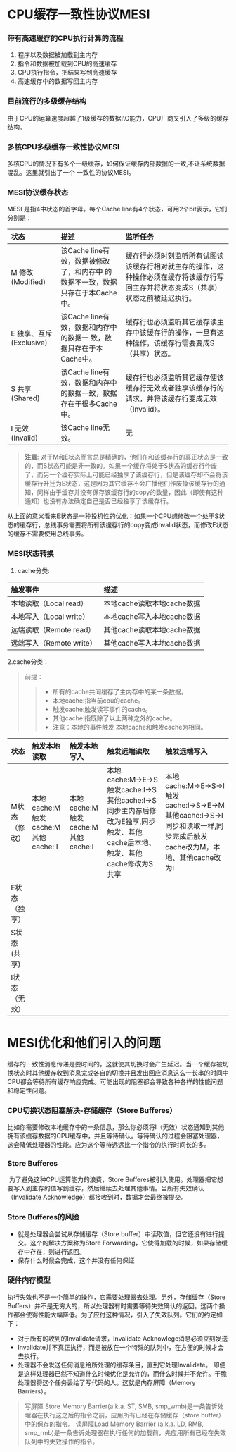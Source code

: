 # CPU缓存一致性协议MESI

### 带有高速缓存的CPU执行计算的流程
1. 程序以及数据被加载到主内存 
1. 指令和数据被加载到CPU的高速缓存 
1. CPU执行指令，把结果写到高速缓存 
1. 高速缓存中的数据写回主内存

### 目前流行的多级缓存结构
由于CPU的运算速度超越了1级缓存的数据I\O能力，CPU厂商又引入了多级的缓存结构。

### 多核CPU多级缓存一致性协议MESI
多核CPU的情况下有多个一级缓存，如何保证缓存内部数据的一致,不让系统数据混乱。这里就引出了一个 一致性的协议MESI。

### MESI协议缓存状态
MESI 是指4中状态的首字母。每个Cache line有4个状态，可用2个bit表示，它们分别是：

|   状态              |      描述          |      监听任务                    |
|  :----            |   :----        |    :----                 |    
|  M 修改 (Modified)  |     该Cache line有效，数据被修改了，和内存中 的数据不一致，数据只存在于本Cache中。        |    缓存行必须时刻监听所有试图读该缓存行相对就主存的操作，这种操作必须在缓存将该缓存行写回主存并将状态变成S（共享）状态之前被延迟执行。            |               
|  E 独享、互斥 (Exclusive)  |   该Cache line有效，数据和内存中的数据一 致，数据只存在于本Cache中。             |    缓存行也必须监听其它缓存读主存中该缓存行的操作，一旦有这种操作，该缓存行需要变成S（共享）状态。                      |
|  S 共享 (Shared)  |   该Cache line有效，数据和内存中的数据一致，数据存在于很多Cache中。             |    缓存行也必须监听其它缓存使该缓存行无效或者独享该缓存行的请求，并将该缓存行变成无效（Invalid）。                   |
|  I 无效 (Invalid)  |   该Cache line无效。             |   无                  |

>**注意**:
    对于M和E状态而言总是精确的，他们在和该缓存行的真正状态是一致的，而S状态可能是非一致的。如果一个缓存将处于S状态的缓存行作废了，而另一个缓存实际上可能已经独享了该缓存行，但是该缓存却不会将该缓存行升迁为E状态，这是因为其它缓存不会广播他们作废掉该缓存行的通知，同样由于缓存并没有保存该缓存行的copy的数量，因此（即使有这种通知）也没有办法确定自己是否已经独享了该缓存行。

从上面的意义看来E状态是一种投机性的优化：如果一个CPU想修改一个处于S状态的缓存行，总线事务需要将所有该缓存行的copy变成invalid状态，而修改E状态的缓存不需要使用总线事务。

### MESI状态转换
1. cache分类:

|  触发事件       |       描述         |
|  :----       |     :----           |
|  本地读取（Local read）       |   本地cache读取本地cache数据             |
|  本地写入（Local write）       |  本地cache写入本地cache数据              |
|  远端读取（Remote read）       |  其他cache读取本地cache数据             |
|  远端写入（Remote write）       |  其他cache写入本地cache数据             |

2.cache分类：
> 前提：
> >  - 所有的cache共同缓存了主内存中的某一条数据。
> >  - 本地cache:指当前cpu的cache。
> >  - 触发cache:触发读写事件的cache。
> >  - 其他cache:指既除了以上两种之外的cache。
> >  - 注意：本地的事件触发 本地cache和触发cache为相同。

| 状态 | 触发本地读取 | 触发本地写入 |  触发远端读取 |  触发远端写入 | 
|:---- |:---- |:---- |:---- | :----| 
| M状态（修改）| 本地cache:M  触发cache:M  其他cache: I| 本地cache:M  触发cache:M 其他cache:I |本地cache:M→E→S </br> 触发cache:I→S 其他cache:I→S 同步主内存后修改为E独享,同步触发、其他cache后本地、触发、其他cache修改为S共享 | 本地cache:M→E→S→I 触发cache:I→S→E→M 其他cache:I→S→I 同步和读取一样,同步完成后触发cache改为M，本地、其他cache改为I | 
| E状态（独享） | | | | | 
| S状态(共享) | | | | | 
|  I状态（无效）| | | | | 

# MESI优化和他们引入的问题
​		缓存的一致性消息传递是要时间的，这就使其切换时会产生延迟。当一个缓存被切换状态时其他缓存收到消息完成各自的切换并且发出回应消息这么一长串的时间中CPU都会等待所有缓存响应完成。可能出现的阻塞都会导致各种各样的性能问题和稳定性问题。

### CPU切换状态阻塞解决-存储缓存（Store Bufferes）
​		比如你需要修改本地缓存中的一条信息，那么你必须将I（无效）状态通知到其他拥有该缓存数据的CPU缓存中，并且等待确认。等待确认的过程会阻塞处理器，这会降低处理器的性能。应为这个等待远远比一个指令的执行时间长的多。

### Store Bufferes
​		为了避免这种CPU运算能力的浪费，Store Bufferes被引入使用。处理器把它想要写入到主存的值写到缓存，然后继续去处理其他事情。当所有失效确认（Invalidate Acknowledge）都接收到时，数据才会最终被提交。

### Store Bufferes的风险
   - 就是处理器会尝试从存储缓存（Store buffer）中读取值，但它还没有进行提交。这个的解决方案称为Store Forwarding，它使得加载的时候，如果存储缓存中存在，则进行返回。
   - 保存什么时候会完成，这个并没有任何保证

### 硬件内存模型
​		执行失效也不是一个简单的操作，它需要处理器去处理。另外，存储缓存（Store Buffers）并不是无穷大的，所以处理器有时需要等待失效确认的返回。这两个操作都会使得性能大幅降低。为了应付这种情况，引入了失效队列。它们的约定如下：
   - 对于所有的收到的Invalidate请求，Invalidate Acknowlege消息必须立刻发送
   - Invalidate并不真正执行，而是被放在一个特殊的队列中，在方便的时候才会去执行。
   - 处理器不会发送任何消息给所处理的缓存条目，直到它处理Invalidate。
即便是这样处理器已然不知道什么时候优化是允许的，而什么时候并不允许。干脆处理器将这个任务丢给了写代码的人。这就是内存屏障（Memory Barriers）。   
   > 写屏障 Store Memory Barrier(a.k.a. ST, SMB, smp_wmb)是一条告诉处理器在执行这之后的指令之前，应用所有已经在存储缓存（store buffer）中的保存的指令。
   > 读屏障Load Memory Barrier (a.k.a. LD, RMB, smp_rmb)是一条告诉处理器在执行任何的加载前，先应用所有已经在失效队列中的失效操作的指令。